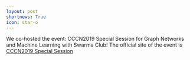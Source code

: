 ```yaml
---
layout: post
shortnews: True
icon: star-o
---
```


We co-hosted the event: CCCN2019 Special Session for Graph Networks and Machine Learning with Swarma Club! The official site of the event is <a href="https://bnusss.github.io/cccn2019/">CCCN2019 Special Session</a>
